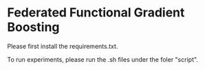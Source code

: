 # Federated Functional Gradient Boosting
Please first install the requirements.txt.

To run experiments, please run the .sh files under the foler "script".

